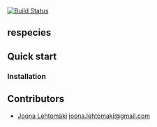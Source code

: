[![Build Status](https://travis-ci.org/jlehtoma/respecies.svg?branch=master)](https://travis-ci.org/jlehtoma/respecies)

## respecies

## Quick start

### Installation


## Contributors

+ [Joona Lehtomäki](https://github.com/jlehtoma) <joona.lehtomaki@gmail.com>
